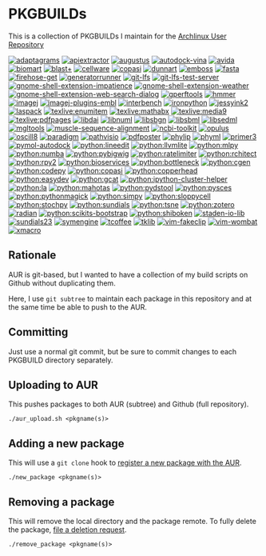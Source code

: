 PKGBUILDs
=========

This is a collection of PKGBUILDs I maintain for the [Archlinux User
Repository](https://aur.archlinux.org/packages/?SeB=m&K=mschu)

<!--[![%s](https://repology.org/badge/version-for-repo/aur/%s.svg)](https://repology.org/project/%s/versions)-->
[![adaptagrams](https://repology.org/badge/version-for-repo/aur/adaptagrams.svg)](https://repology.org/project/adaptagrams/versions)
[![apiextractor](https://repology.org/badge/version-for-repo/aur/apiextractor.svg)](https://repology.org/project/apiextractor/versions)
[![augustus](https://repology.org/badge/version-for-repo/aur/augustus.svg)](https://repology.org/project/augustus/versions)
[![autodock-vina](https://repology.org/badge/version-for-repo/aur/autodock-vina.svg)](https://repology.org/project/autodock-vina/versions)
[![avida](https://repology.org/badge/version-for-repo/aur/avida.svg)](https://repology.org/project/avida/versions)
[![biomart](https://repology.org/badge/version-for-repo/aur/biomart.svg)](https://repology.org/project/biomart/versions)
[![blast+](https://repology.org/badge/version-for-repo/aur/blast+.svg)](https://repology.org/project/blast+/versions)
[![cellware](https://repology.org/badge/version-for-repo/aur/cellware.svg)](https://repology.org/project/cellware/versions)
[![copasi](https://repology.org/badge/version-for-repo/aur/copasi.svg)](https://repology.org/project/copasi/versions)
[![dunnart](https://repology.org/badge/version-for-repo/aur/dunnart.svg)](https://repology.org/project/dunnart/versions)
[![emboss](https://repology.org/badge/version-for-repo/aur/emboss.svg)](https://repology.org/project/emboss/versions)
[![fasta](https://repology.org/badge/version-for-repo/aur/fasta.svg)](https://repology.org/project/fasta/versions)
[![firehose-get](https://repology.org/badge/version-for-repo/aur/firehose-get.svg)](https://repology.org/project/firehose-get/versions)
[![generatorrunner](https://repology.org/badge/version-for-repo/aur/generatorrunner.svg)](https://repology.org/project/generatorrunner/versions)
[![git-lfs](https://repology.org/badge/version-for-repo/aur/git-lfs.svg)](https://repology.org/project/git-lfs/versions)
[![git-lfs-test-server](https://repology.org/badge/version-for-repo/aur/git-lfs-test-server.svg)](https://repology.org/project/git-lfs-test-server/versions)
[![gnome-shell-extension-impatience](https://repology.org/badge/version-for-repo/aur/gnome-shell-extension-impatience.svg)](https://repology.org/project/gnome-shell-extension-impatience/versions)
[![gnome-shell-extension-weather](https://repology.org/badge/version-for-repo/aur/gnome-shell-extension-weather.svg)](https://repology.org/project/gnome-shell-extension-weather/versions)
[![gnome-shell-extension-web-search-dialog](https://repology.org/badge/version-for-repo/aur/gnome-shell-extension-web-search-dialog.svg)](https://repology.org/project/gnome-shell-extension-web-search-dialog/versions)
[![gperftools](https://repology.org/badge/version-for-repo/aur/gperftools.svg)](https://repology.org/project/gperftools/versions)
[![hmmer](https://repology.org/badge/version-for-repo/aur/hmmer.svg)](https://repology.org/project/hmmer/versions)
[![imagej](https://repology.org/badge/version-for-repo/aur/imagej.svg)](https://repology.org/project/imagej/versions)
[![imagej-plugins-embl](https://repology.org/badge/version-for-repo/aur/imagej-plugins-embl.svg)](https://repology.org/project/imagej-plugins-embl/versions)
[![interbench](https://repology.org/badge/version-for-repo/aur/interbench.svg)](https://repology.org/project/interbench/versions)
[![ironpython](https://repology.org/badge/version-for-repo/aur/ironpython.svg)](https://repology.org/project/ironpython/versions)
[![jessyink2](https://repology.org/badge/version-for-repo/aur/jessyink2.svg)](https://repology.org/project/jessyink2/versions)
[![laspack](https://repology.org/badge/version-for-repo/aur/laspack.svg)](https://repology.org/project/laspack/versions)
[![texlive:enumitem](https://repology.org/badge/version-for-repo/aur/texlive:enumitem.svg)](https://repology.org/project/texlive:enumitem/versions)
[![texlive:mathabx](https://repology.org/badge/version-for-repo/aur/texlive:mathabx.svg)](https://repology.org/project/texlive:mathabx/versions)
[![texlive:media9](https://repology.org/badge/version-for-repo/aur/texlive:media9.svg)](https://repology.org/project/texlive:media9/versions)
[![texlive:pdfpages](https://repology.org/badge/version-for-repo/aur/texlive:pdfpages.svg)](https://repology.org/project/texlive:pdfpages/versions)
[![libdai](https://repology.org/badge/version-for-repo/aur/libdai.svg)](https://repology.org/project/libdai/versions)
[![libnuml](https://repology.org/badge/version-for-repo/aur/libnuml.svg)](https://repology.org/project/libnuml/versions)
[![libsbgn](https://repology.org/badge/version-for-repo/aur/libsbgn.svg)](https://repology.org/project/libsbgn/versions)
[![libsbml](https://repology.org/badge/version-for-repo/aur/libsbml.svg)](https://repology.org/project/libsbml/versions)
[![libsedml](https://repology.org/badge/version-for-repo/aur/libsedml.svg)](https://repology.org/project/libsedml/versions)
[![mgltools](https://repology.org/badge/version-for-repo/aur/mgltools.svg)](https://repology.org/project/mgltools/versions)
[![muscle-sequence-alignment](https://repology.org/badge/version-for-repo/aur/muscle-sequence-alignment.svg)](https://repology.org/project/muscle-sequence-alignment/versions)
[![ncbi-toolkit](https://repology.org/badge/version-for-repo/aur/ncbi-toolkit.svg)](https://repology.org/project/ncbi-toolkit/versions)
[![opulus](https://repology.org/badge/version-for-repo/aur/opulus.svg)](https://repology.org/project/opulus/versions)
[![oscill8](https://repology.org/badge/version-for-repo/aur/oscill8.svg)](https://repology.org/project/oscill8/versions)
[![paradigm](https://repology.org/badge/version-for-repo/aur/paradigm.svg)](https://repology.org/project/paradigm/versions)
[![pathvisio](https://repology.org/badge/version-for-repo/aur/pathvisio.svg)](https://repology.org/project/pathvisio/versions)
[![pdfposter](https://repology.org/badge/version-for-repo/aur/pdfposter.svg)](https://repology.org/project/pdfposter/versions)
[![phylip](https://repology.org/badge/version-for-repo/aur/phylip.svg)](https://repology.org/project/phylip/versions)
[![phyml](https://repology.org/badge/version-for-repo/aur/phyml.svg)](https://repology.org/project/phyml/versions)
[![primer3](https://repology.org/badge/version-for-repo/aur/primer3.svg)](https://repology.org/project/primer3/versions)
[![pymol-autodock](https://repology.org/badge/version-for-repo/aur/pymol-autodock.svg)](https://repology.org/project/pymol-autodock/versions)
[![python:lineedit](https://repology.org/badge/version-for-repo/aur/python:lineedit.svg)](https://repology.org/project/python:lineedit/versions)
[![python:llvmlite](https://repology.org/badge/version-for-repo/aur/python:llvmlite.svg)](https://repology.org/project/python:llvmlite/versions)
[![python:mlpy](https://repology.org/badge/version-for-repo/aur/python:mlpy.svg)](https://repology.org/project/python:mlpy/versions)
[![python:numba](https://repology.org/badge/version-for-repo/aur/python:numba.svg)](https://repology.org/project/python:numba/versions)
[![python:pybigwig](https://repology.org/badge/version-for-repo/aur/python:pybigwig.svg)](https://repology.org/project/python:pybigwig/versions)
[![python:ratelimiter](https://repology.org/badge/version-for-repo/aur/python:ratelimiter.svg)](https://repology.org/project/python:ratelimiter/versions)
[![python:rchitect](https://repology.org/badge/version-for-repo/aur/python:rchitect.svg)](https://repology.org/project/python:rchitect/versions)
[![python:rpy2](https://repology.org/badge/version-for-repo/aur/python:rpy2.svg)](https://repology.org/project/python:rpy2/versions)
[![python:bioservices](https://repology.org/badge/version-for-repo/aur/python:bioservices.svg)](https://repology.org/project/python:bioservices/versions)
[![python:bottleneck](https://repology.org/badge/version-for-repo/aur/python:bottleneck.svg)](https://repology.org/project/python:bottleneck/versions)
[![python:cgen](https://repology.org/badge/version-for-repo/aur/python:cgen.svg)](https://repology.org/project/python:cgen/versions)
[![python:codepy](https://repology.org/badge/version-for-repo/aur/python:codepy.svg)](https://repology.org/project/python:codepy/versions)
[![python:copasi](https://repology.org/badge/version-for-repo/aur/python:copasi.svg)](https://repology.org/project/python:copasi/versions)
[![python:copperhead](https://repology.org/badge/version-for-repo/aur/python:copperhead.svg)](https://repology.org/project/python:copperhead/versions)
[![python:easydev](https://repology.org/badge/version-for-repo/aur/python:easydev.svg)](https://repology.org/project/python:easydev/versions)
[![python:gcat](https://repology.org/badge/version-for-repo/aur/python:gcat.svg)](https://repology.org/project/python:gcat/versions)
[![python:ipython-cluster-helper](https://repology.org/badge/version-for-repo/aur/python:ipython-cluster-helper.svg)](https://repology.org/project/python:ipython-cluster-helper/versions)
[![python:la](https://repology.org/badge/version-for-repo/aur/python:la.svg)](https://repology.org/project/python:la/versions)
[![python:mahotas](https://repology.org/badge/version-for-repo/aur/python:mahotas.svg)](https://repology.org/project/python:mahotas/versions)
[![python:pydstool](https://repology.org/badge/version-for-repo/aur/python:pydstool.svg)](https://repology.org/project/python:pydstool/versions)
[![python:pysces](https://repology.org/badge/version-for-repo/aur/python:pysces.svg)](https://repology.org/project/python:pysces/versions)
[![python:pythonmagick](https://repology.org/badge/version-for-repo/aur/python:pythonmagick.svg)](https://repology.org/project/python:pythonmagick/versions)
[![python:simpy](https://repology.org/badge/version-for-repo/aur/python:simpy.svg)](https://repology.org/project/python:simpy/versions)
[![python:sloppycell](https://repology.org/badge/version-for-repo/aur/python:sloppycell.svg)](https://repology.org/project/python:sloppycell/versions)
[![python:stochpy](https://repology.org/badge/version-for-repo/aur/python:stochpy.svg)](https://repology.org/project/python:stochpy/versions)
[![python:sundials](https://repology.org/badge/version-for-repo/aur/python:sundials.svg)](https://repology.org/project/python:sundials/versions)
[![python:tsne](https://repology.org/badge/version-for-repo/aur/python:tsne.svg)](https://repology.org/project/python:tsne/versions)
[![python:zotero](https://repology.org/badge/version-for-repo/aur/python:zotero.svg)](https://repology.org/project/python:zotero/versions)
[![radian](https://repology.org/badge/version-for-repo/aur/radian.svg)](https://repology.org/project/radian/versions)
[![python:scikits-bootstrap](https://repology.org/badge/version-for-repo/aur/python:scikits-bootstrap.svg)](https://repology.org/project/python:scikits-bootstrap/versions)
[![python:shiboken](https://repology.org/badge/version-for-repo/aur/python:shiboken.svg)](https://repology.org/project/python:shiboken/versions)
[![staden-io-lib](https://repology.org/badge/version-for-repo/aur/staden-io-lib.svg)](https://repology.org/project/staden-io-lib/versions)
[![sundials23](https://repology.org/badge/version-for-repo/aur/sundials23.svg)](https://repology.org/project/sundials23/versions)
[![symengine](https://repology.org/badge/version-for-repo/aur/symengine.svg)](https://repology.org/project/symengine/versions)
[![tcoffee](https://repology.org/badge/version-for-repo/aur/tcoffee.svg)](https://repology.org/project/tcoffee/versions)
[![tklib](https://repology.org/badge/version-for-repo/aur/tklib.svg)](https://repology.org/project/tklib/versions)
[![vim-fakeclip](https://repology.org/badge/version-for-repo/aur/vim-fakeclip.svg)](https://repology.org/project/vim-fakeclip/versions)
[![vim-wombat](https://repology.org/badge/version-for-repo/aur/vim-wombat.svg)](https://repology.org/project/vim-wombat/versions)
[![xmacro](https://repology.org/badge/version-for-repo/aur/xmacro.svg)](https://repology.org/project/xmacro/versions)

Rationale
---------

AUR is git-based, but I wanted to have a collection of my build scripts on
Github without duplicating them.

Here, I use `git subtree` to maintain each package in this repository and at
the same time be able to push to the AUR.

Committing
----------

Just use a normal git commit, but be sure to commit changes to each PKGBUILD
directory separately.

Uploading to AUR
----------------

This pushes packages to both AUR (subtree) and Github (full repository).

```
./aur_upload.sh <pkgname(s)>
```

Adding a new package
--------------------

This will use a `git clone` hook to [register a new package with the
AUR](https://wiki.archlinux.org/index.php/Arch_User_Repository#Submitting_packages).

```
./new_package <pkgname(s)>
```

Removing a package
------------------

This will remove the local directory and the package remote. To fully delete
the package, [file a deletion
request](https://wiki.archlinux.org/index.php/Arch_User_Repository#Other_requests).

```
./remove_package <pkgname(s)>
```

